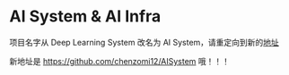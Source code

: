 # AI System & AI Infra

项目名字从 Deep Learning System 改名为 AI System，请重定向到新的[地址](https://github.com/chenzomi12/AISystem/)

新地址是 https://github.com/chenzomi12/AISystem 哦！！！
